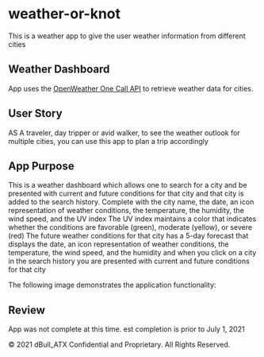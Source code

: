 # weather-or-knot
This is a weather app to give the user weather information from different cities

## Weather Dashboard

App uses the [OpenWeather One Call API](https://openweathermap.org/api/one-call-api) to retrieve weather data for cities. 
## User Story


AS A traveler, day tripper or avid walker, to see the weather outlook for multiple cities, you can use this app to plan a trip accordingly


## App Purpose


This is a weather dashboard which allows one to search for a city and be presented with current and future conditions for that city and that city is added to the search history.  Complete with the city name, the date, an icon representation of weather conditions, the temperature, the humidity, the wind speed, and the UV index
The UV index maintains a color that indicates whether the conditions are favorable (green), moderate (yellow), or severe (red)  The future weather conditions for that city
has a 5-day forecast that displays the date, an icon representation of weather conditions, the temperature, the wind speed, and the humidity and when you click on a city in the search history you are presented with current and future conditions for that city


The following image demonstrates the application functionality:



## Review
App was not complete at this time.  est completion is prior to July 1, 2021


© 2021 dBull_ATX Confidential and Proprietary. All Rights Reserved.

